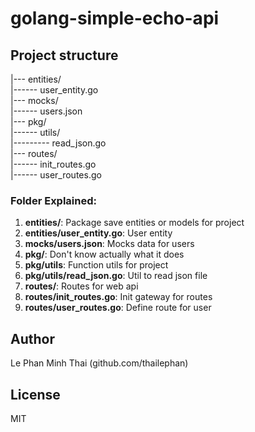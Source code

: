 # golang-simple-echo-api

## Project structure

|--- entities/\
|------ user_entity.go\
|--- mocks/\
|------ users.json\
|--- pkg/\
|------ utils/\
|--------- read_json.go\
|--- routes/\
|------ init_routes.go\
|------ user_routes.go

### Folder Explained:
1. **entities/**: Package save entities or models for project
2. **entities/user_entity.go**: User entity
3. **mocks/users.json**: Mocks data for users
4. **pkg/**: Don't know actually what it does
4. **pkg/utils**: Function utils for project
5. **pkg/utils/read_json.go**: Util to read json file
6. **routes/**: Routes for web api
7. **routes/init_routes.go**: Init gateway for routes
8. **routes/user_routes.go**: Define route for user

## Author
Le Phan Minh Thai (github.com/thailephan)

## License
MIT